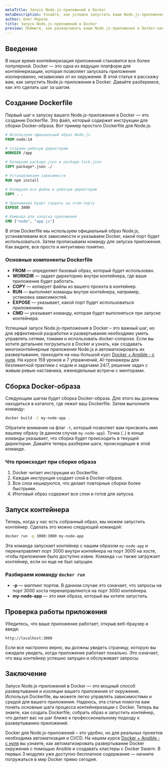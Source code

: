 ```yaml
---
metaTitle: Запуск Node.js-приложений в Docker
metaDescription: Узнайте, как успешно запустить ваши Node.js-приложения в контейнерах Docker, используя практические примеры и шаги для настройки окружения
author: Олег Марков
title: Запуск Node.js-приложений в Docker
preview: Поймите, как развертывать ваши Node.js-приложения в Docker-контейнерах с помощью простых шагов и примеров кода, которые делают процесс понятным даже для новичков
---
```


## Введение

В наше время контейнеризация приложений становится все более популярной. Docker — это одна из ведущих платформ для контейнеризации, которая позволяет запускать приложения изолированно, независимо от их окружения. В этой статье я расскажу вам, как запустить Node.js-приложения в Docker. Давайте разберемся, как это сделать шаг за шагом.

## Создание Dockerfile

Первый шаг к запуску вашего Node.js-приложения в Docker — это создание Dockerfile. Это файл, который содержит инструкции для сборки Docker-образа. Вот пример простого Dockerfile для Node.js:

```Dockerfile
# Используем официальный образ Node.js
FROM node:14

# Создаем рабочую директорию
WORKDIR /app

# Копируем package.json и package-lock.json
COPY package*.json ./

# Устанавливаем зависимости
RUN npm install

# Копируем все файлы в рабочую директорию
COPY . .

# Приложение будет слушать на этом порту
EXPOSE 3000

# Команда для запуска приложения
CMD ["node", "app.js"]
```

В этом Dockerfile мы используем официальный образ Node.js, устанавливаем все зависимости и указываем Docker, какой порт будет использоваться. Затем прописываем команду для запуска приложения. Как видите, все просто и интуитивно понятно.

### Основные компоненты Dockerfile

- **FROM** — определяет базовый образ, который будет использован.
- **WORKDIR** — задает директорию внутри контейнера, где ваше приложение будет работать.
- **COPY** — копирует файлы из вашего проекта в контейнер.
- **RUN** — выполняет команды внутри контейнера, например, установка зависимостей.
- **EXPOSE** — указывает, какой порт будет использоваться приложением.
- **CMD** — указывает команду, которая будет выполняться при запуске контейнера.

Успешный запуск Node.js-приложения в Docker – это важный шаг, но для эффективной разработки и развертывания необходимо уметь управлять сетями, томами и использовать docker-compose. Если вы хотите детальнее погрузиться в Docker и узнать, как создавать многоконтейнерные приложения Node.js и автоматизировать их развертывание, приходите на наш большой курс [Docker + Ansible - с нуля](https://purpleschool.ru/course/docker?utm_source=knowledgebase&utm_medium=text&utm_campaign=Zapusk_Node.js-prilozheniy_v_Docker). На курсе 159 уроков и 7 упражнений, AI-тренажеры для безлимитной практики с кодом и задачами 24/7, решение задач с живым ревью наставника, еженедельные встречи с менторами.

## Сборка Docker-образа

Следующим шагом будет сборка Docker-образа. Для этого вы должны находиться в каталоге, где лежит ваш Dockerfile. Затем выполните команду:

```bash
docker build -t my-node-app .
```

Обратите внимание на флаг `-t`, который позволяет вам присвоить имя вашему образу (в данном случае `my-node-app`). Точка (`.`) в конце команды указывает, что сборка будет происходить в текущей директории. Давайте теперь разберем шаги, происходящие в этой команде.

### Что происходит при сборке образа

1. Docker читает инструкции из Dockerfile.
2. Каждая инструкция создает слой в Docker-образе.
3. Все слои кешируются, что делает повторные сборки более быстрыми.
4. Итоговый образ содержит все слои и готов для запуска.

## Запуск контейнера

Теперь, когда у нас есть собранный образ, мы можем запустить контейнер. Сделать это можно следующей командой:

```bash
docker run -p 3000:3000 my-node-app
```

Эта команда запускает контейнер с нашим образом `my-node-app` и перенаправляет порт 3000 внутри контейнера на порт 3000 на хосте, чтобы приложение было доступно извне. Команда `run` также загружает контейнер, если он еще не был запущен.

### Разбираем команду `docker run`

- **-p** — маппинг портов. В данном случае это означает, что запросы на порт 3000 хоста перенаправляются на порт 3000 контейнера. 
- **my-node-app** — это имя образа, который вы хотите запустить.

## Проверка работы приложения

Убедитесь, что ваше приложение работает, открыв веб-браузер и введя:

```
http://localhost:3000
```

Если все настроено верно, вы должны увидеть страницу, которую вы ожидали увидеть, когда приложение работает локально. Это означает, что ваш контейнер успешно запущен и обслуживает запросы.

## Заключение

Запуск Node.js-приложений в Docker — это мощный способ развертывания и изоляции вашего приложения от окружения. Используя Dockerfile, вы можете легко управлять зависимостями и средой для вашего приложения. Надеюсь, эта статья помогла вам понять основные шаги процесса контейнеризации с Docker. Теперь вы знаете, как создать Dockerfile, собрать образ и запустить контейнер, что делает вас на шаг ближе к профессиональному подходу к развертыванию приложений.

Docker для Node.js-приложений – это удобно, но для реальных проектов необходима автоматизация и CI/CD. На нашем курсе [Docker + Ansible - с нуля](https://purpleschool.ru/course/docker?utm_source=knowledgebase&utm_medium=text&utm_campaign=Zapusk_Node.js-prilozheniy_v_Docker) вы узнаете, как автоматизировать развертывание Docker окружения с помощью Ansible и создавать кластеры с Docker Swarm. В первых 3 модулях уже доступно бесплатное содержание — начните погружаться в мир Docker прямо сегодня.
